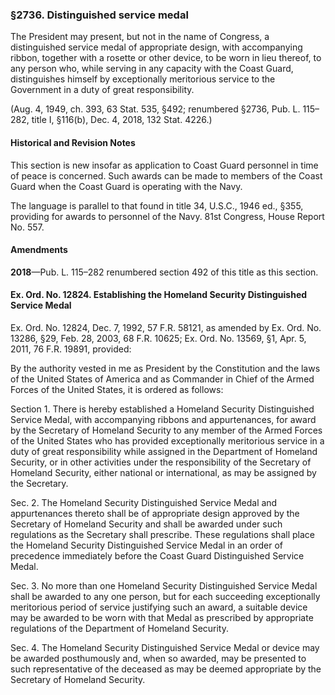 ### §2736. Distinguished service medal ###

The President may present, but not in the name of Congress, a distinguished service medal of appropriate design, with accompanying ribbon, together with a rosette or other device, to be worn in lieu thereof, to any person who, while serving in any capacity with the Coast Guard, distinguishes himself by exceptionally meritorious service to the Government in a duty of great responsibility.

(Aug. 4, 1949, ch. 393, 63 Stat. 535, §492; renumbered §2736, Pub. L. 115–282, title I, §116(b), Dec. 4, 2018, 132 Stat. 4226.)

#### Historical and Revision Notes ####

This section is new insofar as application to Coast Guard personnel in time of peace is concerned. Such awards can be made to members of the Coast Guard when the Coast Guard is operating with the Navy.

The language is parallel to that found in title 34, U.S.C., 1946 ed., §355, providing for awards to personnel of the Navy. 81st Congress, House Report No. 557.

#### Amendments ####

**2018**—Pub. L. 115–282 renumbered section 492 of this title as this section.

#### Ex. Ord. No. 12824. Establishing the Homeland Security Distinguished Service Medal ####

Ex. Ord. No. 12824, Dec. 7, 1992, 57 F.R. 58121, as amended by Ex. Ord. No. 13286, §29, Feb. 28, 2003, 68 F.R. 10625; Ex. Ord. No. 13569, §1, Apr. 5, 2011, 76 F.R. 19891, provided:

By the authority vested in me as President by the Constitution and the laws of the United States of America and as Commander in Chief of the Armed Forces of the United States, it is ordered as follows:

Section 1. There is hereby established a Homeland Security Distinguished Service Medal, with accompanying ribbons and appurtenances, for award by the Secretary of Homeland Security to any member of the Armed Forces of the United States who has provided exceptionally meritorious service in a duty of great responsibility while assigned in the Department of Homeland Security, or in other activities under the responsibility of the Secretary of Homeland Security, either national or international, as may be assigned by the Secretary.

Sec. 2. The Homeland Security Distinguished Service Medal and appurtenances thereto shall be of appropriate design approved by the Secretary of Homeland Security and shall be awarded under such regulations as the Secretary shall prescribe. These regulations shall place the Homeland Security Distinguished Service Medal in an order of precedence immediately before the Coast Guard Distinguished Service Medal.

Sec. 3. No more than one Homeland Security Distinguished Service Medal shall be awarded to any one person, but for each succeeding exceptionally meritorious period of service justifying such an award, a suitable device may be awarded to be worn with that Medal as prescribed by appropriate regulations of the Department of Homeland Security.

Sec. 4. The Homeland Security Distinguished Service Medal or device may be awarded posthumously and, when so awarded, may be presented to such representative of the deceased as may be deemed appropriate by the Secretary of Homeland Security.
